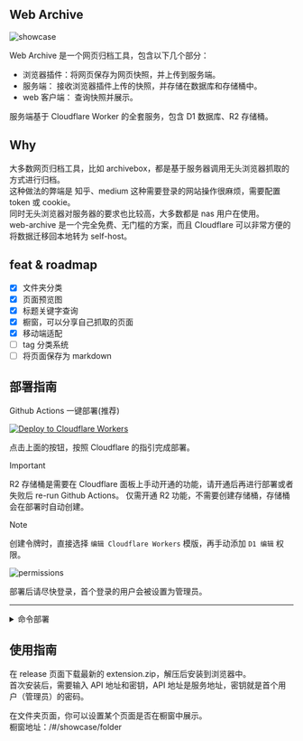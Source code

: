 ## Web Archive

![showcase](https://raw.githubusercontent.com/ray-d-song/web-archive/main/docs/imgs/showcase.gif)

Web Archive 是一个网页归档工具，包含以下几个部分：

- 浏览器插件：将网页保存为网页快照，并上传到服务端。
- 服务端：   接收浏览器插件上传的快照，并存储在数据库和存储桶中。
- web 客户端： 查询快照并展示。

服务端基于 Cloudflare Worker 的全套服务，包含 D1 数据库、R2 存储桶。

## Why
大多数网页归档工具，比如 archivebox，都是基于服务器调用无头浏览器抓取的方式进行归档。  
这种做法的弊端是 知乎、medium 这种需要登录的网站操作很麻烦，需要配置 token 或 cookie。  
同时无头浏览器对服务器的要求也比较高，大多数都是 nas 用户在使用。  
web-archive 是一个完全免费、无门槛的方案，而且 Cloudflare 可以非常方便的将数据迁移回本地转为 self-host。  

## feat & roadmap
- [x] 文件夹分类
- [x] 页面预览图
- [x] 标题关键字查询
- [x] 橱窗，可以分享自己抓取的页面
- [x] 移动端适配
- [ ] tag 分类系统
- [ ] 将页面保存为 markdown

## 部署指南
Github Actions 一键部署(推荐)  

[![Deploy to Cloudflare Workers](https://deploy.workers.cloudflare.com/button)](https://deploy.workers.cloudflare.com/?url=https://github.com/ray-d-song/web-archive)  

点击上面的按钮，按照 Cloudflare 的指引完成部署。  

> [!IMPORTANT]  
> R2 存储桶是需要在 Cloudflare 面板上手动开通的功能，请开通后再进行部署或者失败后 re-run Github Actions。
> 仅需开通 R2 功能，不需要创建存储桶，存储桶会在部署时自动创建。

> [!NOTE]  
> 创建令牌时，直接选择 `编辑 Cloudflare Workers` 模版，再手动添加 `D1 编辑` 权限。

![permissions](https://raw.githubusercontent.com/ray-d-song/web-archive/main/docs/imgs/perm_zh.png)

部署后请尽快登录，首个登录的用户会被设置为管理员。

---

<details>
<summary>命令部署</summary>

要求本地安装了 node 环境。  
命令部署时更新比较麻烦, 推荐实用 Github actions 部署。  
### 0. 下载代码
在 release 页面下载最新的 service.zip，解压后在根目录执行后续操作。

### 1. 登录
```bash
npx wrangler login
```

### 2. 创建 r2 存储桶
```bash
npx wrangler r2 bucket create web-archive
```
成功输出：
```bash
 ⛅️ wrangler 3.78.10 (update available 3.80.4)
--------------------------------------------------------

Creating bucket web-archive with default storage class set to Standard.
Created bucket web-archive with default storage class set to Standard.
```

### 3. 创建 d1 数据库
```bash
# 创建数据库
npx wrangler d1 create web-archive
```

执行输出：

```bash
 ⛅️ wrangler 3.78.10 (update available 3.80.4)
--------------------------------------------------------

✅ Successfully created DB 'web-archive' in region UNKNOWN
Created your new D1 database.

[[d1_databases]]
binding = "DB" # i.e. available in your Worker on env.DB
database_name = "web-archive"
database_id = "xxxx-xxxx-xxxx-xxxx-xxxx"
```
拷贝最后一行，替换 `wrangler.toml` 文件中 `database_id` 的值。  

然后执行初始化 sql:
```bash
npx wrangler d1 execute web-archive --remote --file=./init.sql
```

成功输出：
```bash
🌀 Executing on remote database web-archive (7fd5a5ce-79e7-4519-a5fb-2f9a3af71064):
🌀 To execute on your local development database, remove the --remote flag from your wrangler command.
Note: if the execution fails to complete, your DB will return to its original state and you can safely retry.
├ 🌀 Uploading 7fd5a5ce-79e7-4519-a5fb-2f9a3af71064.0a40ff4fc67b5bdf.sql
│ 🌀 Uploading complete.
│
🌀 Starting import...
🌀 Processed 9 queries.
🚣 Executed 9 queries in 0.00 seconds (13 rows read, 13 rows written)
   Database is currently at bookmark 00000001-00000005-00004e2b-c977a6f2726e175274a1c75055c23607.
┌────────────────────────┬───────────┬──────────────┬────────────────────┐
│ Total queries executed │ Rows read │ Rows written │ Database size (MB) │
├────────────────────────┼───────────┼──────────────┼────────────────────┤
│ 9                      │ 13        │ 13           │ 0.04               │
└────────────────────────┴───────────┴──────────────┴────────────────────┘
```
### 4. 修改 BEARER_TOKEN
BEARER_TOKEN 是访问 web-archive 的凭证，相当于密码，修改 `wrangler.toml` 文件中 `BEARER_TOKEN` 的值。

### 5. 部署服务
```bash
# 部署服务
npx wrangler pages deploy
```

成功输出：
```bash
The project you specified does not exist: "web-archive". Would you like to create it?
❯ Create a new project
✔ Enter the production branch name: … dev
✨ Successfully created the 'web-archive' project.
▲ [WARNING] Warning: Your working directory is a git repo and has uncommitted changes

  To silence this warning, pass in --commit-dirty=true

🌎  Uploading... (3/3)

✨ Success! Uploaded 3 files (3.29 sec)

✨ Compiled Worker successfully
✨ Uploading Worker bundle
✨ Uploading _routes.json
🌎 Deploying...
✨ Deployment complete! Take a peek over at https://web-archive-xxxx.pages.dev
```
</details>

## 使用指南

在 release 页面下载最新的 extension.zip，解压后安装到浏览器中。  
首次安装后，需要输入 API 地址和密钥，API 地址是服务地址，密钥就是首个用户（管理员）的密码。  

在文件夹页面，你可以设置某个页面是否在橱窗中展示。  
橱窗地址：/#/showcase/folder